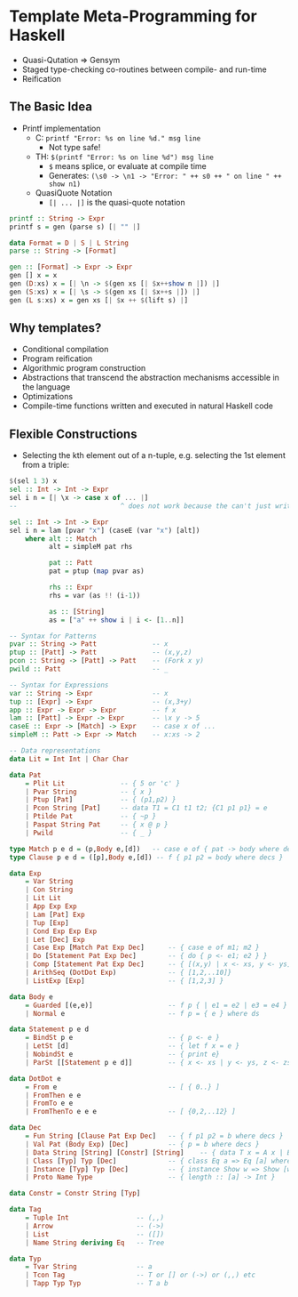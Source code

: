 # Template Meta-Programming for Haskell

* Quasi-Qutation => Gensym
* Staged type-checking co-routines between compile- and run-time
* Reification

## The Basic Idea
* Printf implementation
    * C: `printf "Error: %s on line %d." msg line`
        * Not type safe!
    * TH: `$(printf "Error: %s on line %d") msg line`
        * `$` means splice, or evaluate at compile time
        * Generates: `(\s0 -> \n1 -> "Error: " ++ s0 ++ " on line " ++ show n1)`
    * QuasiQuote Notation
        * `[| ... |]` is the quasi-quote notation

```haskell
printf :: String -> Expr
printf s = gen (parse s) [| "" |]

data Format = D | S | L String
parse :: String -> [Format]

gen :: [Format] -> Expr -> Expr
gen [] x = x
gen (D:xs) x = [| \n -> $(gen xs [| $x++show n |]) |]
gen (S:xs) x = [| \s -> $(gen xs [| $x++s |]) |]
gen (L s:xs) x = gen xs [| $x ++ $(lift s) |]
```

## Why templates?
* Conditional compilation
* Program reification
* Algorithmic program construction
* Abstractions that transcend the abstraction mechanisms accessible in the language
* Optimizations
* Compile-time functions written and executed in natural Haskell code

## Flexible Constructions
* Selecting the kth element out of a n-tuple, e.g. selecting the 1st element
from a triple:

```haskell
$(sel 1 3) x
sel :: Int -> Int -> Expr
sel i n = [| \x -> case x of ... |]
--                          ^ does not work because the can't just write ...!

sel :: Int -> Int -> Expr
sel i n = lam [pvar "x"] (caseE (var "x") [alt])
    where alt :: Match
          alt = simpleM pat rhs

          pat :: Patt
          pat = ptup (map pvar as)

          rhs :: Expr
          rhs = var (as !! (i-1))

          as :: [String]
          as = ["a" ++ show i | i <- [1..n]]

-- Syntax for Patterns
pvar :: String -> Patt              -- x
ptup :: [Patt] -> Patt              -- (x,y,z)
pcon :: String -> [Patt] -> Patt    -- (Fork x y)
pwild :: Patt                       -- _

-- Syntax for Expressions
var :: String -> Expr               -- x
tup :: [Expr] -> Expr               -- (x,3+y)
app :: Expr -> Expr -> Expr         -- f x
lam :: [Patt] -> Expr -> Expr       -- \x y -> 5
caseE :: Expr -> [Match] -> Expr    -- case x of ...
simpleM :: Patt -> Expr -> Match    -- x:xs -> 2

-- Data representations
data Lit = Int Int | Char Char

data Pat
    = Plit Lit              -- { 5 or 'c' }
    | Pvar String           -- { x }
    | Ptup [Pat]            -- { (p1,p2) }
    | Pcon String [Pat]     -- data T1 = C1 t1 t2; {C1 p1 p1} = e
    | Ptilde Pat            -- { ~p }
    | Paspat String Pat     -- { x @ p }
    | Pwild                 -- { _ }

type Match p e d = (p,Body e,[d])   -- case e of { pat -> body where decs }
type Clause p e d = ([p],Body e,[d]) -- f { p1 p2 = body where decs }

data Exp
    = Var String
    | Con String
    | Lit Lit
    | App Exp Exp
    | Lam [Pat] Exp
    | Tup [Exp]
    | Cond Exp Exp Exp
    | Let [Dec] Exp
    | Case Exp [Match Pat Exp Dec]      -- { case e of m1; m2 }
    | Do [Statement Pat Exp Dec]        -- { do { p <- e1; e2 } }
    | Comp [Statement Pat Exp Dec]      -- { [(x,y) | x <- xs, y <- ys] }
    | ArithSeq (DotDot Exp)             -- { [1,2,..10]}
    | ListExp [Exp]                     -- { [1,2,3] }

data Body e
    = Guarded [(e,e)]                   -- f p { | e1 = e2 | e3 = e4 } where ds
    | Normal e                          -- f p = { e } where ds

data Statement p e d
    = BindSt p e                        -- { p <- e }
    | LetSt [d]                         -- { let f x = e }
    | NobindSt e                        -- { print e}
    | ParSt [[Statement p e d]]         -- { x <- xs | y <- ys, z <- zs }

data DotDot e
    = From e                            -- [ { 0..} ]
    | FromThen e e
    | FromTo e e
    | FromThenTo e e e                  -- [ {0,2,..12} ]

data Dec
    = Fun String [Clause Pat Exp Dec]   -- { f p1 p2 = b where decs }
    | Val Pat (Body Exp) [Dec]          -- { p = b where decs }
    | Data String [String] [Constr] [String]    -- { data T x = A x | B (T x) deriving (Z,W) }
    | Class [Typ] Typ [Dec]             -- { class Eq a => Eq [a] where ds }
    | Instance [Typ] Typ [Dec]          -- { instance Show w => Show [w] where ds }
    | Proto Name Type                   -- { length :: [a] -> Int }

data Constr = Constr String [Typ]

data Tag
    = Tuple Int                 -- (,,)
    | Arrow                     -- (->)
    | List                      -- ([])
    | Name String deriving Eq   -- Tree

data Typ
    = Tvar String               -- a
    | Tcon Tag                  -- T or [] or (->) or (,,) etc
    | Tapp Typ Typ              -- T a b
```
